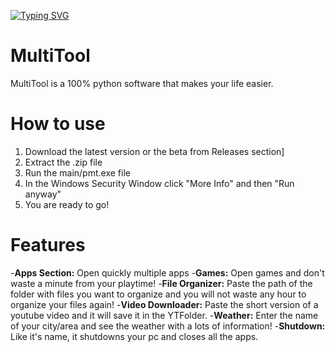 [![Typing SVG](https://readme-typing-svg.demolab.com?font=Fira+Code&weight=700&size=36&pause=1000&width=435&lines=MultiTool)](https://git.io/typing-svg)

# MultiTool
MultiTool is a 100% python software that makes your life easier.

# How to use
1) Download the latest version or the beta from Releases section]
2) Extract the .zip file
3) Run the main/pmt.exe file
4) In the Windows Security Window click "More Info" and then "Run anyway"
5) You are ready to go!

# Features
-**Apps Section:** Open quickly multiple apps
-**Games:** Open games and don't waste a minute from your playtime!
-**File Organizer:** Paste the path of the folder with files you want to organize and you will not waste any hour to organize your files again!
-**Video Downloader:** Paste the short version of a youtube video and it will save it in the YTFolder.
-**Weather:** Enter the name of your city/area and see the weather with a lots of information!
-**Shutdown:** Like it's name, it shutdowns your pc and closes all the apps.
